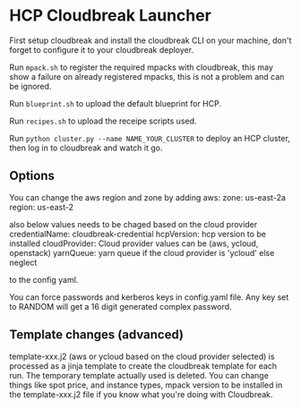 # HCP Cloudbreak Launcher

First setup cloudbreak and install the cloudbreak CLI on your machine, don't forget to configure it to your cloudbreak deployer.

Run `mpack.sh` to register the required mpacks with cloudbreak, this may show a failure on already registered mpacks, this is not a problem and can be ignored.

Run `blueprint.sh` to upload the default blueprint for HCP.

Run `recipes.sh` to upload the receipe scripts used.

Run `python cluster.py --name NAME_YOUR_CLUSTER` to deploy an HCP cluster, then log in to cloudbreak and watch it go.

## Options

You can change the aws region and zone by adding
aws:
  zone: us-east-2a
  region: us-east-2

also below values needs to be chaged based on the cloud provider 
credentialName: cloudbreak-credential
hcpVersion: hcp version to be installed
cloudProvider: Cloud provider values can be (aws, ycloud, openstack)
yarnQueue: yarn queue if the cloud provider is 'ycloud' else neglect

to the config yaml.

You can force passwords and kerberos keys in config.yaml file. Any key set to RANDOM will get a 16 digit generated complex password.

## Template changes (advanced)

template-xxx.j2 (aws or ycloud based on the cloud provider selected) is processed as a jinja template to create the cloudbreak template for each run. The temporary template actually used is deleted. You can change things like spot price, and instance types, mpack version to be installed in the template-xxx.j2 file if you know what you're doing with Cloudbreak. 
